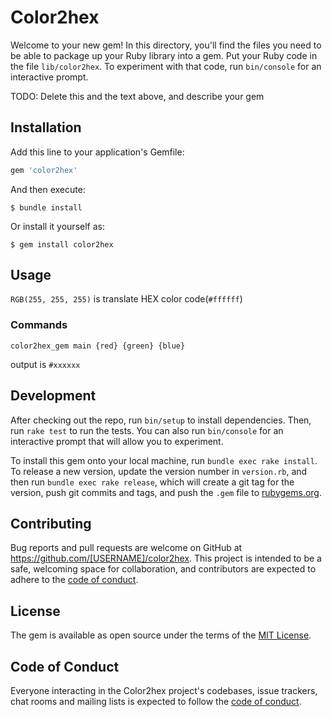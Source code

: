 # Color2hex

Welcome to your new gem! In this directory, you'll find the files you need to be able to package up your Ruby library into a gem. Put your Ruby code in the file `lib/color2hex`. To experiment with that code, run `bin/console` for an interactive prompt.

TODO: Delete this and the text above, and describe your gem

## Installation

Add this line to your application's Gemfile:

```ruby
gem 'color2hex'
```

And then execute:

    $ bundle install

Or install it yourself as:

    $ gem install color2hex

## Usage

`RGB(255, 255, 255)` is translate HEX color code(`#ffffff`)

### Commands
```
color2hex_gem main {red} {green} {blue}
```
output is `#xxxxxx`

## Development

After checking out the repo, run `bin/setup` to install dependencies. Then, run `rake test` to run the tests. You can also run `bin/console` for an interactive prompt that will allow you to experiment.

To install this gem onto your local machine, run `bundle exec rake install`. To release a new version, update the version number in `version.rb`, and then run `bundle exec rake release`, which will create a git tag for the version, push git commits and tags, and push the `.gem` file to [rubygems.org](https://rubygems.org).

## Contributing

Bug reports and pull requests are welcome on GitHub at https://github.com/[USERNAME]/color2hex. This project is intended to be a safe, welcoming space for collaboration, and contributors are expected to adhere to the [code of conduct](https://github.com/[USERNAME]/color2hex/blob/master/CODE_OF_CONDUCT.md).


## License

The gem is available as open source under the terms of the [MIT License](https://opensource.org/licenses/MIT).

## Code of Conduct

Everyone interacting in the Color2hex project's codebases, issue trackers, chat rooms and mailing lists is expected to follow the [code of conduct](https://github.com/[USERNAME]/color2hex/blob/master/CODE_OF_CONDUCT.md).
